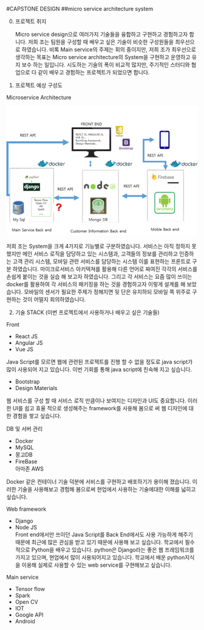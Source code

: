 #CAPSTONE DESIGN
##micro service architecture system

0. 프로젝트 취지

   Micro service design으로 여러가지 기술들을 융합하고 구현하고 경험하고자 합니다. 저희 조는 팀원을 구성할 때 배우고 싶은 기술이 비슷한 구성원들을 최우선으로 하였습니다. 비록 Main service의 주제는 회의 중이지만, 저희 조가 최우선으로 생각하는 목표는 Micro service architecture의 System을 구현하고 운영하고 유지 보수 하는 일입니다. 시도하는 기술의 폭이 비교적 많지만, 주기적인 스터디와 협업으로 다 같이 배우고 경험하는 프로젝트가 되었으면 합니다.  </br>
 
 1. 프로젝트 예상 구성도

Microservice Architecture </br>

![architecture](./docs/architecture.png  "architecture")


 저희 조는 System을 크게 4가지로 기능별로 구분하였습니다. 서비스는 아직 정하지 못했지만 메인 서비스 로직을 담당하고 있는 시스템과, 고객들의 정보를 관리하고 인증하는 고객 관리 시스템, 모바일 관련 서비스를 담당하는 시스템 이를 표현하는 프론트로 구분 하였습니다. 마이크로서비스 아키텍쳐를 활용해 다른 언어로 짜여진 각각의 서비스를 손쉽게 붙이는 것을 실습 해 보고자 하였습니다. 그리고 각 서비스는 요즘 많이 쓰이는 docker를 활용하여 각 서비스의 패키징을 하는 것을 경험하고자 이렇게 설계를 해 보았습니다. 모바일의 센서가 필요한 주제가 정해지면 뒷 단은 유지하되 모바일 쪽 위주로 구현하는 것이 어떨지 회의하였습니다.</br>
 
 2. 기술 STACK (이번 프로젝트에서 사용하거나 배우고 싶은 기술들)

Front</br>

- React JS </br>
- Angular JS </br>
- Vue JS </br>

 Java Script를 모르면 웹에 관련된 프로젝트를 진행 할 수 없을 정도로 java script가 많이 사용되어 지고 있습니다. 이번 기회를 통해 java script에 친숙해 지고 싶습니다.
</br>

- Bootstrap</br>
- Design Materials</br>

웹 서비스를 구성 할 때 서비스 로직 만큼이나 보여지는 디자인과 UI도 중요합니다. 이러한 UI를 쉽고 효율 적으로 생성해주는 framework를 사용해 봄으로 써 웹 디자인에 대한 경험을 쌓고 싶습니다. </br>

DB 및 서버 관리</br>

- Docker</br>
- MySQL</br>
- 몽고DB</br>
- FireBase</br>
아마존 AWS</br>

Docker 같은 컨테이너 기술 덕분에 서비스를 구현하고 배포하기가 용이해 졌습니다. 이러한 기술을 사용해보고 경험해 봄으로써 현업에서 사용하는 기술에대한 이해를 넓히고 싶습니다.</br>

Web framework</br>

- Django</br>
- Node JS</br>
 Front end에서만 쓰이던 Java Script를 Back End에서도 사용 가능하게 해주기 때문에 최근에 많은 관심을 받고 있기 때문에 사용해 보고 싶습니다. 학교에서 필수적으로 Python을 배우고 있습니다. python은 Django라는 좋은 웹 프레임워크를 가지고 있으며, 현업에서 많이 사용되어지고 있습니다. 학교에서 배운 python지식을 이용해 실제로 사용할 수 있는 web service를 구현해보고 싶습니다. </br>

Main service</br>

- Tensor flow</br>
- Spark</br>
- Open CV</br>
- IOT</br>
- Google API</br>
- Android</br>
